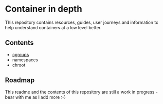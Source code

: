 # Container in depth

This repository contains resources, guides, user journeys and information to help understand containers at a low level better.

## Contents

* [cgroups](cgroups.md)
* namespaces
* chroot


## Roadmap

This readme and the contents of this repository are still a work in progress - bear with me as I add more :-)

